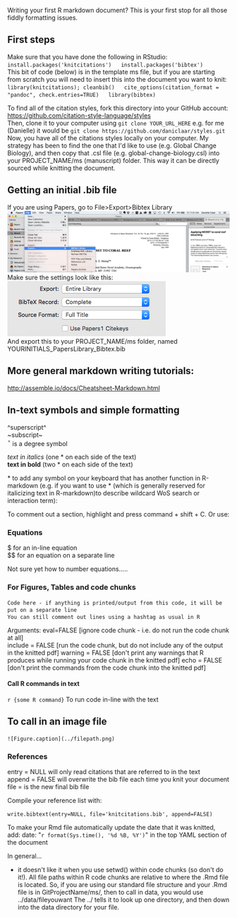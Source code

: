
Writing your first R markdown document? This is your first stop for all those fiddly formatting issues.

## First steps  
Make sure that you have done the following in RStudio:  
`install.packages('knitcitations')  
install.packages('bibtex')`  
This bit of code (below) is in the template ms file, but if you are starting from scratch you will need to insert this into the document you want to knit:  
`library(knitcitations); cleanbib()  
cite_options(citation_format = "pandoc", check.entries=TRUE)  
library(bibtex)`  

To find all of the citation styles, fork this directory into your GitHub account:  
https://github.com/citation-style-language/styles  
Then, clone it to your computer using `git clone YOUR_URL_HERE` e.g. for me (Danielle) it would be `git clone https://github.com/daniclaar/styles.git`  
Now, you have all of the citations styles locally on your computer. My strategy has been to find the one that I'd like to use (e.g. Global Change Biology), and then copy that .csl file (e.g. global-change-biology.csl) into your PROJECT_NAME/ms (manuscript) folder. This way it can be directly sourced while knitting the document.  
  
## Getting an initial .bib file  
If you are using Papers, go to File>Export>Bibtex Library  
![Papers export](Papers_export.jpg)  
Make sure the settings look like this:  
![Papers export settings](Papers_export2.png)  
And export this to your PROJECT_NAME/ms folder, named YOURINITIALS_PapersLibrary_Bibtex.bib  
  
## More general markdown writing tutorials:

<http://assemble.io/docs/Cheatsheet-Markdown.html>

## In-text symbols and simple formatting

^superscript^  
~subscript~  
$^\circ$ is a degree symbol  

*text in italics* (one * on each side of the text)  
**text in bold** (two * on each side of the text)

\* to add any symbol on your keyboard that has another function in R-markdown (e.g. if you want to use * (which is generally reserved for italicizing text in R-markdown)to describe wildcard WoS search or interaction term): 

To comment out a section, highlight and press command + shift + C. Or use:  
<!--this comments out a section-->

### Equations

$ for an in-line equation  
$$ for an equation on a separate line  

Not sure yet how to number equations.....

### For Figures, Tables and code chunks

```{r, Arguments}
Code here - if anything is printed/output from this code, it will be put on a separate line 
You can still comment out lines using a hashtag as usual in R
```

Arguments:
eval=FALSE [ignore code chunk - i.e. do not run the code chunk at all]  
include = FALSE  [run the code chunk, but do not include any of the output in the knitted pdf]
warning = FALSE [don't print any warnings that R produces while running your code chunk in the knitted pdf]
echo =  FALSE [don't print the commands from the code chunk into the knitted pdf]

#### Call R commands in text

`r {some R command}` To run code in-line with the text


## To call in an image file

```
![Figure.caption](../filepath.png)
```

### References
entry = NULL will only read citations that are referred to in the text  
append = FALSE will overwrite the bib file each time you knit your document  
file = is the new final bib file    


Compile your reference list with:

```{r, warning=FALSE, message=FALSE, echo=FALSE}
write.bibtext(entry=NULL, file='knitcitations.bib', append=FALSE)
```

To make your Rmd file automatically update the date that it was knitted, add:
date: "`r format(Sys.time(), '%d %B, %Y')`"
in the top YAML section of the document

In general...
- it doesn't like it when you use setwd() within code chunks (so don't do it!). All file paths within R code chunks are relative to where the .Rmd file is located. So, if you are using our standard file structure and your .Rmd file is in GitProjectName/ms/, then to call in data, you would use ../data/fileyouwant The ../ tells it to look up one directory, and then down into the data directory for your file. 
